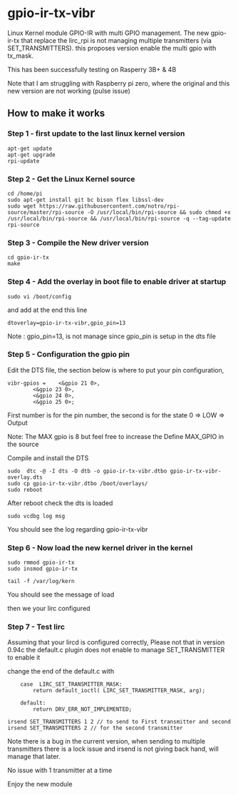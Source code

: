 # gpio-ir-tx-vibr
Linux Kernel module GPIO-IR with multi GPIO management.
The new gpio-ir-tx that replace the lirc_rpi is not managing multiple transmitters (via SET_TRANSMITTERS). this proposes version enable the multi gpio with tx_mask.

This has been successfully testing on
Rasperry 3B+ & 4B

Note that I am struggling with Raspberry pi zero, where the original and this new version are not working (pulse issue)

## How to make it works

### Step 1 - first update to the last linux kernel version
```
apt-get update
apt-get upgrade
rpi-update
```

### Step 2 - Get the Linux  Kernel source
```
cd /home/pi
sudo apt-get install git bc bison flex libssl-dev
sudo wget https://raw.githubusercontent.com/notro/rpi-source/master/rpi-source -O /usr/local/bin/rpi-source && sudo chmod +x /usr/local/bin/rpi-source && /usr/local/bin/rpi-source -q --tag-update
rpi-source
```

### Step 3 - Compile the New driver version
```
cd gpio-ir-tx
make
```

### Step 4 - Add the overlay in boot file to enable driver at startup
```
sudo vi /boot/config
```
and add at the end this line
```
dtoverlay=gpio-ir-tx-vibr,gpio_pin=13
```
Note : gpio_pin=13, is not manage since gpio_pin is setup in the dts file 

### Step 5 - Configuration the gpio pin

Edit the DTS file, the section below is where to put your pin configuration,
```
vibr-gpios = 	<&gpio 21 0>,
		<&gpio 23 0>,
		<&gpio 24 0>,
		<&gpio 25 0>;
```              
First number is for the pin number, the second is for the state 0 => LOW => Output

Note: The MAX gpio is 8 but feel free to increase the Define MAX_GPIO in the source

Compile and install the DTS 
```
sudo  dtc -@ -I dts -O dtb -o gpio-ir-tx-vibr.dtbo gpio-ir-tx-vibr-overlay.dts
sudo cp gpio-ir-tx-vibr.dtbo /boot/overlays/
sudo reboot 
```

After reboot check the dts is loaded
```
sudo vcdbg log msg
```
You should see the log regarding gpio-ir-tx-vibr



### Step 6 - Now load the new kernel driver in the kernel 
```
sudo rmmod gpio-ir-tx
sudo insmod gpio-ir-tx

tail -f /var/log/kern
```
You should see the message of load


then we your lirc configured

### Step 7 - Test lirc

Assuming that your lircd is configured correctly, 
Please not that in version 0.94c the default.c plugin does not enable to manage SET_TRANSMITTER
to enable it 

change the end of the default.c
with 
```
	case  LIRC_SET_TRANSMITTER_MASK:
		return default_ioctl( LIRC_SET_TRANSMITTER_MASK, arg);

	default:
		return DRV_ERR_NOT_IMPLEMENTED;

```

 
```
irsend SET_TRANSMITTERS 1 2 // to send to First transmitter and second
irsend SET_TRANSMITTERS 2 // for the second transmitter
```
Note there is a bug in the current version, when sending to multiple transmitters there is a lock issue and irsend is not giving back hand, will manage that later.

No issue with 1 transmitter at a time

Enjoy the new module




